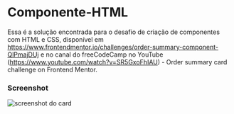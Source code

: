 # Componente-HTML

Essa é a solução encontrada para o desafio de criação de componentes com HTML e CSS, disponível em https://www.frontendmentor.io/challenges/order-summary-component-QlPmajDUj e no canal do freeCodeCamp no YouTube (https://www.youtube.com/watch?v=SR5GxoFhIAU) - Order summary card challenge on Frontend Mentor. 

### Screenshot

<img src="/images/screenshot.jpg" alt="screenshot do card">
